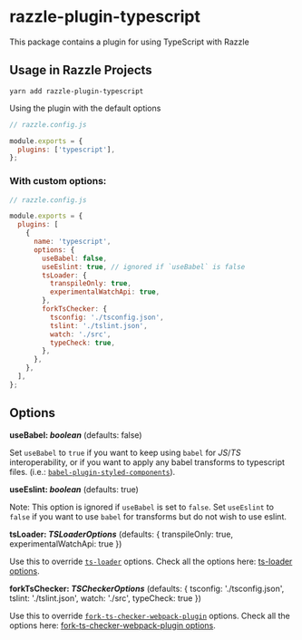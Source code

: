# razzle-plugin-typescript

This package contains a plugin for using TypeScript with Razzle

## Usage in Razzle Projects

```
yarn add razzle-plugin-typescript
```

Using the plugin with the default options

```js
// razzle.config.js

module.exports = {
  plugins: ['typescript'],
};
```

### With custom options:

```js
// razzle.config.js

module.exports = {
  plugins: [
    {
      name: 'typescript',
      options: {
        useBabel: false,
        useEslint: true, // ignored if `useBabel` is false
        tsLoader: {
          transpileOnly: true,
          experimentalWatchApi: true,
        },
        forkTsChecker: {
          tsconfig: './tsconfig.json',
          tslint: './tslint.json',
          watch: './src',
          typeCheck: true,
        },
      },
    },
  ],
};
```

## Options

**useBabel: _boolean_** (defaults: false)

Set `useBabel` to `true` if you want to keep using `babel` for _JS_/_TS_ interoperability, or if you want to apply any babel transforms to typescript files. (i.e.: [`babel-plugin-styled-components`](https://github.com/styled-components/babel-plugin-styled-components)).

**useEslint: _boolean_** (defaults: true)

Note: This option is ignored if `useBabel` is set to `false`.
Set `useEslint` to `false` if you want to use `babel` for transforms but do not wish to use eslint.

**tsLoader: _TSLoaderOptions_** (defaults: { transpileOnly: true, experimentalWatchApi: true })

Use this to override [`ts-loader`](https://github.com/TypeStrong/ts-loader) options. Check all the options here: [ts-loader options](https://github.com/TypeStrong/ts-loader#loader-options).

**forkTsChecker: _TSCheckerOptions_** (defaults: { tsconfig: './tsconfig.json', tslint: './tslint.json', watch: './src', typeCheck: true })

Use this to override [`fork-ts-checker-webpack-plugin`](https://github.com/Realytics/fork-ts-checker-webpack-plugin) options. Check all the options here: [fork-ts-checker-webpack-plugin options](https://github.com/Realytics/fork-ts-checker-webpack-plugin#options).
